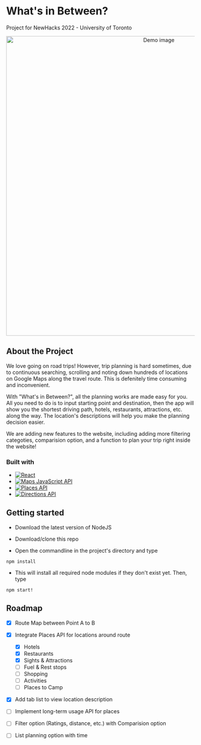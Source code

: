 # What's in Between?

Project for NewHacks 2022 - University of Toronto

<p align="center">
  <img width="800" alt="Demo image" src="https://user-images.githubusercontent.com/108838237/200351785-6dc963dd-cfa7-4acc-a391-48125fa24764.png">
</p>

## About the Project

We love going on road trips! However, trip planning is hard sometimes, due to continuous searching, scrolling and noting down hundreds of locations on Google Maps along the travel route. This is defenitely time consuming and inconvenient.

With "What's in Between?", all the planning works are made easy for you. All you need to do is to input starting point and destination, then the app will show you the shortest driving path, hotels, restaurants, attractions, etc. along the way. The location's descriptions will help you make the planning decision easier.

We are adding new features to the website, including adding more filtering categoties, comparision option, and a function to plan your trip right inside the website!

### Built with

* [![React][React.js]][React-url]
* [![Maps JavaScript API][Google.com]][Maps-JavaScript-API-url]
* [![Places API][Places-API]][Places-API-url]
* [![Directions API][Directions-API]][Directions-API-url]

## Getting started

* Download the latest version of NodeJS

* Download/clone this repo

* Open the commandline in the project's directory and type 

```
npm install
```

* This will install all required node modules if they don't exist yet. Then, type

```
npm start!
```

## Roadmap

- [x] Route Map between Point A to B
- [x] Integrate Places API for locations around route
    - [x] Hotels
    - [x] Restaurants
    - [x] Sights & Attractions
    - [ ] Fuel & Rest stops
    - [ ] Shopping
    - [ ] Activities
    - [ ] Places to Camp
- [x] Add tab list to view location description
- [ ] Implement long-term usage API for places
- [ ] Filter option (Ratings, distance, etc.) with Comparision option
- [ ] List planning option with time


[React.js]: https://img.shields.io/badge/React-20232A?style=for-the-badge&logo=react&logoColor=61DAFB
[Google.com]: https://img.shields.io/badge/-Maps-black.svg?style=for-the-badge&logo=google&colorB=e3e8e5
[Places-API]: https://img.shields.io/badge/-Places-black.svg?style=for-the-badge&logo=google&colorB=e3e8e5
[Directions-API]: https://img.shields.io/badge/-Directions-black.svg?style=for-the-badge&logo=google&colorB=e3e8e5

[React-url]: https://reactjs.org/
[Maps-JavaScript-API-url]: https://developers.google.com/maps/documentation/javascript/overview
[Places-API-url]: https://developers.google.com/maps/documentation/places/web-service/overview
[Directions-API-url]: https://developers.google.com/maps/documentation/directions/overview
